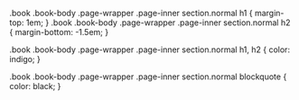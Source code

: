 .book .book-body .page-wrapper .page-inner section.normal h1 {
    margin-top: 1em;
}
.book .book-body .page-wrapper .page-inner section.normal h2 {
    margin-bottom: -1.5em;
}

.book .book-body .page-wrapper .page-inner section.normal h1, h2 {
    color: indigo;
}

.book .book-body .page-wrapper .page-inner section.normal blockquote {
    color: black;
}
